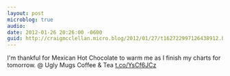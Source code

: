 ```yaml
---
layout: post
microblog: true
audio: 
date: 2012-01-26 20:26:00 -0600
guid: http://craigmcclellan.micro.blog/2012/01/27/t162722997126438912.html
---
```

I'm thankful for Mexican Hot Chocolate to warm me as I finish my charts for tomorrow.   @ Ugly Mugs Coffee &amp; Tea [t.co/YsCf6JCz](http://t.co/YsCf6JCz)
